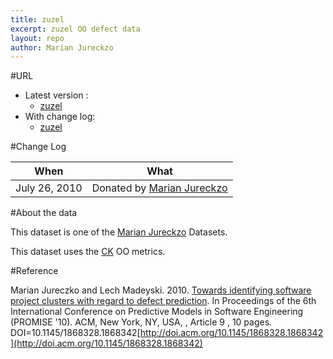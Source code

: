```yaml
---
title: zuzel
excerpt: zuzel OO defect data
layout: repo
author: Marian Jureckzo
---
```



#URL

  * Latest version :
    * [zuzel](https://terapromise.csc.ncsu.edu:8443/svn/repo/defect/ck/zuzel/zuzel.csv)
  * With change log:
    * [zuzel](https://terapromise.csc.ncsu.edu:8443/svn/repo/defect/ck/zuzel/)

#Change Log

When | What---- | ----
July 26, 2010 | Donated by [Marian Jureckzo](MarianJureczko)

#About the data

This dataset is one of the [Marian Jureckzo](MarianJureczko) Datasets.

This dataset uses the [CK](Chidamber) OO metrics.

#Reference

Marian Jureczko and Lech Madeyski. 2010. [Towards identifying software project clusters with regard to defect prediction](http://dl.acm.org/citation.cfm?id=1868328.1868342&coll=DL&dl=GUIDE&CFID=96280125&CFTOKEN=47274353). In
Proceedings of the 6th International Conference on Predictive
Models in Software Engineering (PROMISE '10). ACM, New York,
NY, USA, , Article 9 , 10 pages. DOI=10.1145/1868328.1868342[http://doi.acm.org/10.1145/1868328.1868342](http://doi.acm.org/10.1145/1868328.1868342)